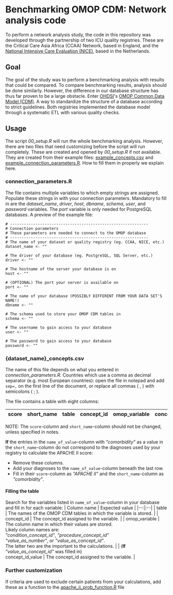 
# Benchmarking OMOP CDM: Network analysis code

To perform a network analysis study, the code in this repository was developed through the partnership of two ICU quality registries. These are the Critical Care Asia Africa (CCAA) Network, based in England, and the [National Intensive Care Evaluation (NICE)], based in the Netherlands.

## Goal

The goal of the study was to perform a benchmarking analysis with results that could be compared. To compare benchmarking results, analysis should be done similarly. However, the difference in our database structure has thus far proven to be a large obstacle. Enter [OHDSI]'s [OMOP Common Data Model (CDM)]. A way to standardize the structure of a database according to strict guidelines. Both registries implemented the database model through a systematic ETL with various quality checks.

## Usage

The script *00_setup.R* will run the whole benchmarking analysis. However, there are two files that need customizing before the script will run completely. These are created and opened by *00_setup.R* if not available.
They are created from their example files: [example_concepts.csv] and [example_connection_parameters.R]. How to fill them in properly we explain here. 

### connection_parameters.R

The file contains multiple variables to which empty strings are assigned. Populate these strings in with your connection parameters.  Mandatory to fill in are the *dataset_name*, *driver*, *host*, *dbname*, *schema*, *user*, and *password* variables. The *port* variable is only needed for PostgreSQL databases. 
A preview of the example file:

    # ------------------------------------------------------------
    # Connection parameters
    # These parameters are needed to connect to the OMOP database
    # ------------------------------------------------------------
    # The name of your dataset or quality registry (eg. CCAA, NICE, etc.)
    dataset_name <- ""
    
    # The driver of your database (eg. PostgreSQL, SQL Server, etc.)
    driver <- ""
    
    # The hostname of the server your database is on
    host <- ""
    
    # (OPTIONAL) The port your server is available on
    port <- ""
    
    # The name of your database (POSSIBLY DIFFERENT FROM YOUR DATA SET'S NAME!)
    dbname <- ""
    
    # The schema used to store your OMOP CDM tables in
    schema <- ""
    
    # The username to gain access to your database
    user <- ""
    
    # The password to gain access to your database
    password <- ""


	 
### {dataset_name}_concepts.csv

The name of this file depends on what you entered in *connection_parameters.R*. 
Countries which use a comma as decimal separator (e.g. most European countries): open the file in notepad and add `sep=,` on the first line of the document, or replace all commas ( , ) with semicolons ( ; ).
	
The file contains a table with eight columns: 
	   
| score |  short_name | table | concept_id | omop_variable | concept_id_value | name_of_value | Note |
|:--:|:--:|:--:|:--:|:--:|:--:|:--:|:--:|

NOTE: The `score`-column and `short_name`-column should not be changed, unless specified in notes.
	
**If** the entries in the `name_of_value`-column with *"comorbidity"* as a value in the `short_name`-column do not correspond to the diagnoses used by your registry to calculate the APACHE II score: 
- Remove these columns. 
- Add your diagnoses to the `name_of_value`-column beneath the last row. 
- Fill in their `score`-column as *"APACHE II"* and the `short_name`-column as *"comorbidity"*.
		
#### Filling the table
Search for the variables listed in `name_of_value`-column in your database and fill in for each variable:
| Column name | Expected value |
|--:|:--|
| table | The names of the OMOP CDM tables in which the variable is stored. |
| concept_id | The concept_id assigned to the variable. |
| omop_variable | The column name in which their values are stored.<br /> Likely column names are:<br /> *"condition_concept_id"*, *"procedure_concept_id"*<br /> *"value_as_number"*, or *"value_as_concept_id"*.<br /> The latter two are the important to the calculations. |
| (**If** *"value_as_concept_id"* was filled in) <br /> concept_id_value | The concept_id assigned to the variable. |

###  Further customization

If criteria are used to exclude certain patients from your calculations, add these as a function to the [apache_ii_prob_function.R] file


[apache_ii_prob_function.R]:https://github.com/aasiyahrashan/benchmarking-OMOP/blob/d2c23ccc6e926fe8ec0ad4ad3db26f5363271ad0/analysis/apache_ii_prob_function.R

[example_concepts.csv]:https://github.com/aasiyahrashan/benchmarking-OMOP/blob/d2c23ccc6e926fe8ec0ad4ad3db26f5363271ad0/analysis/example_concepts.csv

[example_connection_parameters.R]:https://github.com/aasiyahrashan/benchmarking-OMOP/blob/d2c23ccc6e926fe8ec0ad4ad3db26f5363271ad0/analysis/example_connection_parameters.R

[OHDSI]: https://ohdsi.github.io/TheBookOfOhdsi

[OMOP Common Data Model (CDM)]:https://ohdsi.github.io/CommonDataModel

[National Intensive Care Evaluation (NICE)]: https://www.stichting-nice.nl
